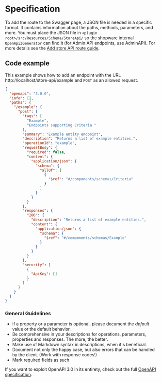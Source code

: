 # Specification

To add the route to the Swagger page, a JSON file is needed in a specific format. It contains information about the paths, methods, parameters, and more. You must place the JSON file in `<plugin root>/src/Resources/Schema/StoreApi/` so the shopware internal `OpenApi3Generator` can find it (for Admin API endpoints, use AdminAPI). For more details see the [Add store API route guide](https://developer.shopware.com/docs/guides/plugins/plugins/framework/store-api/add-store-api-route).

## Code example

This example shows how to add an endpoint with the URL http://localhost/store-api/example and `POST` as an allowed request.

```json
{
  "openapi": "3.0.0",
  "info": [],
  "paths": {
    "/example": {
      "post": {
        "tags": [
          "Example",
          "Endpoints supporting Criteria "
        ],
        "summary": "Example entity endpoint",
        "description": "Returns a list of example entities.",
        "operationId": "example",
        "requestBody": {
          "required": false,
          "content": {
            "application/json": {
              "schema": {
                "allOf": [
                  {
                    "$ref": "#/components/schemas/Criteria"
                  }
                ]
              }
            }
          }
        },
        "responses": {
          "200": {
            "description": "Returns a list of example entities.",
            "content": {
              "application/json": {
                "schema": {
                  "$ref": "#/components/schemas/Example"
                }
              }
            }
          }
        },
        "security": [
          {
            "ApiKey": []
          }
        ]
      }
    }
  }
}
```



### General Guidelines

* If a property or a parameter is optional, please document the *default* value or the default behavior.
* Be comprehensive in your descriptions for operations, parameters, properties and responses. The more, the better.
* Make use of Markdown syntax in descriptions, when it's beneficial.
* Document not only the happy case, but also errors that can be handled by the client. (Work with response codes!)
* Mark required fields as such

If you want to exploit OpenAPI 3.0 in its entirety, check out the full [OpenAPI specification](https://swagger.io/specification/).
